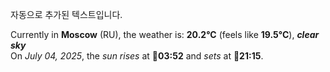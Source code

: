 
자동으로 추가된 텍스트입니다.

<!--START_SECTION:weather:moscow-->
Currently in **Moscow** (RU), the weather is: **20.2°C** (feels like **19.5°C**), ***clear sky***<br/>
On *July 04, 2025*, the *sun rises* at 🌅**03:52** and *sets* at 🌇**21:15**.
<!--END_SECTION:weather-->
